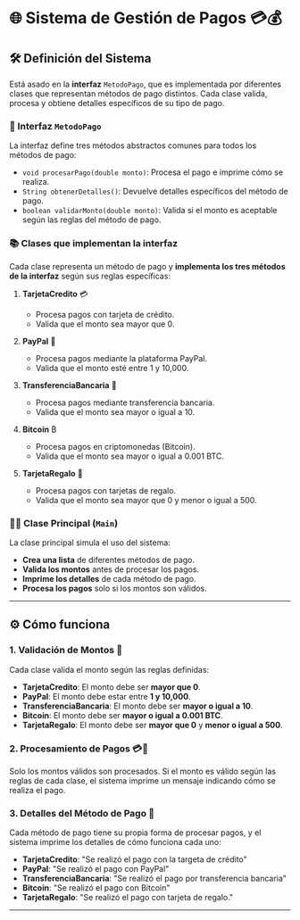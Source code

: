 # 🌐 Sistema de Gestión de Pagos 💳💰

## 🛠️ Definición del Sistema
Está asado en la **interfaz** `MetodoPago`, que es implementada por diferentes clases que representan métodos de pago distintos. Cada clase valida, procesa y obtiene detalles específicos de su tipo de pago.

### 📌 Interfaz `MetodoPago`
La interfaz define tres métodos abstractos comunes para todos los métodos de pago:

- `void procesarPago(double monto)`: Procesa el pago e imprime cómo se realiza.
- `String obtenerDetalles()`: Devuelve detalles específicos del método de pago.
- `boolean validarMonto(double monto)`: Valida si el monto es aceptable según las reglas del método de pago.

### 📚 Clases que implementan la interfaz
Cada clase representa un método de pago y **implementa los tres métodos de la interfaz** según sus reglas específicas:

1. **TarjetaCredito** 💳
   - Procesa pagos con tarjeta de crédito.
   - Valida que el monto sea mayor que 0.
   
2. **PayPal** 💸
   - Procesa pagos mediante la plataforma PayPal.
   - Valida que el monto esté entre 1 y 10,000.

3. **TransferenciaBancaria** 🏦
   - Procesa pagos mediante transferencia bancaria.
   - Valida que el monto sea mayor o igual a 10.

4. **Bitcoin** ₿
   - Procesa pagos en criptomonedas (Bitcoin).
   - Valida que el monto sea mayor o igual a 0.001 BTC.

5. **TarjetaRegalo** 🎁
   - Procesa pagos con tarjetas de regalo.
   - Valida que el monto sea mayor que 0 y menor o igual a 500.

### 🧑‍💻 Clase Principal (`Main`)
La clase principal simula el uso del sistema:

- **Crea una lista** de diferentes métodos de pago.
- **Valida los montos** antes de procesar los pagos.
- **Imprime los detalles** de cada método de pago.
- **Procesa los pagos** solo si los montos son válidos.

---

## ⚙️ Cómo funciona

### 1. **Validación de Montos** 📏
Cada clase valida el monto según las reglas definidas:
- **TarjetaCredito**: El monto debe ser **mayor que 0**.
- **PayPal**: El monto debe estar entre **1 y 10,000**.
- **TransferenciaBancaria**: El monto debe ser **mayor o igual a 10**.
- **Bitcoin**: El monto debe ser **mayor o igual a 0.001 BTC**.
- **TarjetaRegalo**: El monto debe ser **mayor que 0** y **menor o igual a 500**.

### 2. **Procesamiento de Pagos** 💳💸
Solo los montos válidos son procesados. Si el monto es válido según las reglas de cada clase, el sistema imprime un mensaje indicando cómo se realiza el pago.

### 3. **Detalles del Método de Pago** 📝
Cada método de pago tiene su propia forma de procesar pagos, y el sistema imprime los detalles de cómo funciona cada uno:

- **TarjetaCredito**: "Se realizó el pago con la targeta de crédito"
- **PayPal**: "Se realizó el pago con PayPal"
- **TransferenciaBancaria**: "Se realizó el pago por transferencia bancaria"
- **Bitcoin**: "Se realizó el pago con Bitcoin"
- **TarjetaRegalo**: "Se realizó el pago con tarjeta de regalo."

---